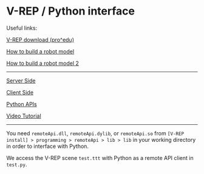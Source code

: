 # V-REP / Python interface

Useful links:

[V-REP download (pro^edu)](http://www.coppeliarobotics.com/downloads.html)

[How to build a robot model](http://www.coppeliarobotics.com/helpFiles/en/buildingAModelTutorial.htm)

[How to build a robot model 2](http://www.coppeliarobotics.com/helpFiles/en/hexapodTutorial.htm)

---

[Server Side](http://www.coppeliarobotics.com/helpFiles/en/remoteApiServerSide.htm)

[Client Side](http://www.coppeliarobotics.com/helpFiles/en/remoteApiClientSide.htm)

[Python APIs](http://www.coppeliarobotics.com/helpFiles/en/remoteApiFunctionsPython.htm)

[Video Tutorial](https://www.youtube.com/watch?v=SQont-mTnfM)

---

You need `remoteApi.dll`, `remoteApi.dylib`, or `remoteApi.so` from `[V-REP install] > programming > remoteApi > lib > lib` in your working directory in order to interface with Python.

We access the V-REP scene `test.ttt` with Python as a remote API client in `test.py`.


